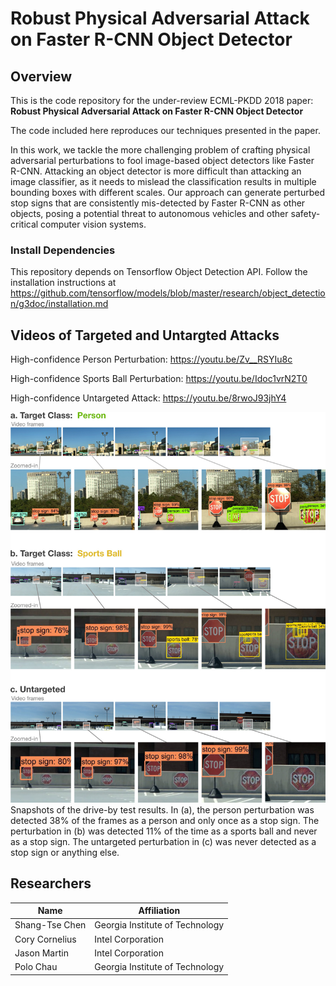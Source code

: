 # Robust Physical Adversarial Attack on Faster R-CNN Object Detector

## Overview

This is the code repository for the under-review ECML-PKDD 2018 paper: **Robust Physical Adversarial Attack on Faster R-CNN Object Detector**

The code included here reproduces our techniques presented in the paper. 

In this work, we tackle the more challenging problem of crafting physical adversarial perturbations to fool image-based object detectors like Faster R-CNN.
Attacking an object detector is more difficult than attacking an image classifier, as it needs to mislead the classification results in multiple bounding boxes with different scales.
Our approach can generate perturbed stop signs that are consistently mis-detected by Faster R-CNN as other objects, posing a potential threat to autonomous vehicles and other safety-critical computer vision systems.


### Install Dependencies

This repository depends on Tensorflow Object Detection API.
Follow the installation instructions at https://github.com/tensorflow/models/blob/master/research/object_detection/g3doc/installation.md



## Videos of Targeted and Untargted Attacks

High-confidence Person Perturbation:
https://youtu.be/Zv__RSYIu8c

High-confidence Sports Ball Perturbation:
https://youtu.be/Idoc1vrN2T0

High-confidence Untargeted Attack:
https://youtu.be/8rwoJ93jhY4



![drive_by_snapshots](drive_by_snapshots.jpg)
Snapshots of the drive-by test results. In (a), the person perturbation was detected 38% of the frames as a person and only once as a stop sign. The perturbation in (b) was detected 11% of the time as a sports ball and never as a stop sign. The untargeted perturbation in (c) was never detected as a stop sign or anything else.



## Researchers

|  Name                 | Affiliation                     |
|-----------------------|---------------------------------|
| Shang-Tse Chen        | Georgia Institute of Technology |
| Cory Cornelius        | Intel Corporation               |
| Jason Martin          | Intel Corporation               |
| Polo Chau             | Georgia Institute of Technology |
